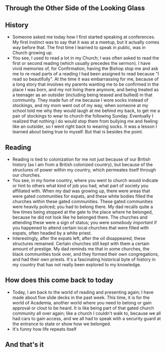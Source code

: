 ## Through the Other Side of the Looking Glass

## History
- Someone asked me today how I first started speaking at conferences. My first instinct was to say that it was 
  at a meetup, but it actually comes way before that. The first time I learned to speak in public, was in Church growing up.
- You see, I used to read a lot in my Church; I was often asked to read the first or second reading (which usually precedes
  the sermon). I have vivid memories of, for Confirmation, having the Bishop stop me and ask me to re-read parts of a
  reading I had been assigned to read because "I read so beautifully". At the time it was embarrassing for me, because
  of a long story that involves my parents wanting me to be confirmed in the place I was born, and my not living there
  anymore, and being treated as a teenager as an outsider (including being teased and bullied) in that community. 
  They made fun of me because I wore socks instead of stockings, and my mom went out of my way, when someone at my school
  told me why they would laugh at me behind my back, to get me a pair of stockings to wear to church the following Sunday.
  Eventually I realized that nothing I do would stop them from bullying me and feeling like an outsider, so I went right
  back to wearing socks. It was a lesson I learned about being true to myself. But that is besides the point. 
  
## Reading
- Reading is tied to colonization for me not just because of our British history (as I am from a British colonized country),
  but because of the structures of power within my country, which permeates itself through our churches. 
- You see, in my home country, where you went to church would indicate or hint to others what kind of job you had,
  what part of society you affiliated with. When my dad was growing up, there were areas that were gated communities
  for expats, and these white bodies filled the churches within these gated communities. These gated communities were 
  heavily policed; you had to belong there. My dad recalls quite a few times being stopped at the gate to the place 
  where he belonged, because he did not look like he belonged there. The churches and attending these
  were a sign of status; you were *somebody important* if you happened to attend certain local churches that were filled
  with expats, often headed by a white priest. 
- Interestingly, after the expats left, after the oil disappeared, these structures remained. Certain churches still kept
  with them a certain amount of prestige. My dad reminds me that in some churches, the black communities took over, 
  and they formed their own congregations, and had their own priests. It's a fascinating historical byte of history in
  my country that has not really been explored to my knowledge.
  
## How does this come back to today
- Today, I am back to the world of reading and presenting again; I have made about five slide decks in the past week. 
  This time, it is for the world of Academia, another world where you need to belong or gain approval or clout to be heard. 
  It is like being part of that gated church community all over again; like a church I couldn't walk to, because we all 
  had cars to gain access, and we all had to speak with a security guard at the entrance to state or show how we belonged.
- It's funny how life repeats itself

## And that's it
  
  
  
